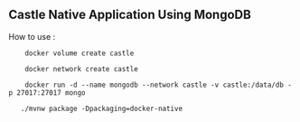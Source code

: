 ##  Castle Native Application Using MongoDB

How to use :

```
    docker volume create castle
   ```
```
    docker network create castle
 ```
```
    docker run -d --name mongodb --network castle -v castle:/data/db -p 27017:27017 mongo
   ```

```
   ./mvnw package -Dpackaging=docker-native
 ```
